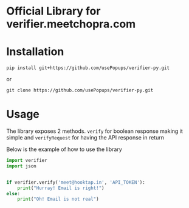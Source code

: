 # Official Library for verifier.meetchopra.com

# Installation
```pip install git+https://github.com/usePopups/verifier-py.git```

or

```git clone https://github.com/usePopups/verifier-py.git```

# Usage
The library exposes 2 methods. `verify` for boolean response making it simple and `verifyRequest` for having the API response in return


Below is the example of how to use the library

```python
import verifier
import json


if verifier.verify('meet@hooktap.in', 'API_TOKEN'):
    print("Hurray! Email is right!")
else:
    print("Oh! Email is not real")
```